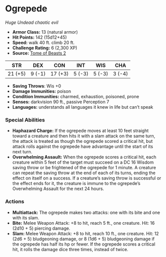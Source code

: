 # Ogrepede

*Huge* *Undead* *chaotic evil*

- **Armor Class:** 13 (natural armor)
- **Hit Points:** 142 (15d12+45)
- **Speed:** walk 40 ft. climb 20 ft.
- **Challenge Rating:** 6 (2,300 XP)
- **Source:** [Tome of Beasts 2](https://koboldpress.com/kpstore/product/tome-of-beasts-2-for-5th-edition/)

| STR | DEX | CON | INT | WIS | CHA |
| --- | --- | --- | --- | --- | --- |
| 21 (+5) | 9 (-1) | 17 (+3) | 5 (-3) | 5 (-3) | 3 (-4) |

- **Saving Throws**: Wis +0
- **Damage Immunities:** poison
- **Condition Immunities:** charmed, exhaustion, poisoned, prone
- **Senses:** darkvision 90 ft., passive Perception 7
- **Languages:** understands all languages it knew in life but can’t speak
### Special Abilities
- **Haphazard Charge:** If the ogrepede moves at least 10 feet straight toward a creature and then hits it with a slam attack on the same turn, the attack is treated as though the ogrepede scored a critical hit, but attack rolls against the ogrepede have advantage until the start of its next turn.
- **Overwhelming Assault:** When the ogrepede scores a critical hit, each creature within 5 feet of the target must succeed on a DC 16 Wisdom saving throw or be frightened of the ogrepede for 1 minute. A creature can repeat the saving throw at the end of each of its turns, ending the effect on itself on a success. If a creature’s saving throw is successful or the effect ends for it, the creature is immune to the ogrepede’s Overwhelming Assault for the next 24 hours.
### Actions
- **Multiattack:** The ogrepede makes two attacks: one with its bite and one with its slam.
- **Bite:** Melee Weapon Attack: +8 to hit, reach 5 ft., one creature. Hit: 16 (2d10 + 5) piercing damage.
- **Slam:** Melee Weapon Attack: +8 to hit, reach 10 ft., one creature. Hit: 12 (2d6 + 5) bludgeoning damage, or 8 (1d6 + 5) bludgeoning damage if the ogrepede has half its hp or fewer. If the ogrepede scores a critical hit, it rolls the damage dice three times, instead of twice.
